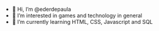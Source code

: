 - 👋 Hi, I’m @ederdepaula
- 👀 I’m interested in games and technology in general
- 🌱 I’m currently learning HTML, CSS, Javascript and SQL

<!---
ederdepaula/ederdepaula is a ✨ special ✨ repository because its `README.md` (this file) appears on your GitHub profile.
You can click the Preview link to take a look at your changes.
--->

